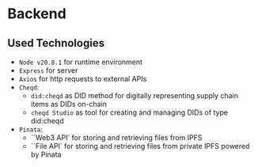 # Backend

## Used Technologies
- ``Node v20.8.1`` for runtime environment
- ``Express`` for server
- `Axios` for http requests to external APIs
- `Cheqd`:
    - `did:cheqd` as DID method for digitally representing supply chain items as DIDs on-chain 
    - `cheqd Studio` as tool for creating and managing DIDs of type did:cheqd
- ``Pinata``:
    - ``Web3 API` for storing and retrieving files from IPFS
    - ``File API` for storing and retrieving files from private IPFS powered by Pinata
